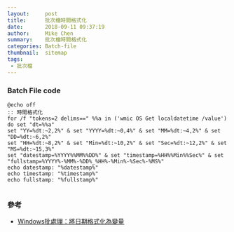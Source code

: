 ```yaml
---
layout:     post
title:      批次檔時間格式化
date:       2018-09-11 09:37:19
author:     Mike Chen
summary:    批次檔時間格式化
categories: Batch-file
thumbnail:  sitemap
tags:
 - 批次檔
---
```


### Batch File code

```
@echo off 
:: 時間格式化
for /f "tokens=2 delims==" %%a in ('wmic OS Get localdatetime /value') do set "dt=%%a"
set "YY=%dt:~2,2%" & set "YYYY=%dt:~0,4%" & set "MM=%dt:~4,2%" & set "DD=%dt:~6,2%"
set "HH=%dt:~8,2%" & set "Min=%dt:~10,2%" & set "Sec=%dt:~12,2%" & set "MS=%dt:~15,3%"
set "datestamp=%YYYY%%MM%%DD%" & set "timestamp=%HH%%Min%%Sec%" & set "fullstamp=%YYYY%-%MM%-%DD%_%HH%-%Min%-%Sec%-%MS%"
echo datestamp: "%datestamp%"
echo timestamp: "%timestamp%"
echo fullstamp: "%fullstamp%"


```

### 參考
* [Windows批處理：將日期格式化為變量](https://code-examples.net/zh-TW/q/a70424)